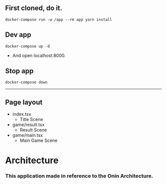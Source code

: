 
## First cloned, do it.
```
docker-compose run -w /app --rm app yarn install
```

## Dev app
```
docker-compose up -d
```
- And open localhost:8000.

## Stop app
```
docker-compose down
```

---

## Page layout
- index.tsx
    - Title Scene
- game/result.tsx
    - Result Scene
- game/main.tsx
    - Main Game Scene


# Architecture
### This application made in reference to the Onin Architecture.